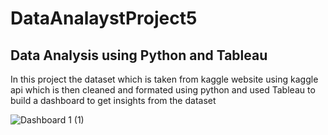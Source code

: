 # DataAnalaystProject5
## Data Analysis using Python and Tableau
In this project the dataset which is taken from kaggle website using kaggle api which is then cleaned and formated using python and used Tableau to build a dashboard to get insights from the dataset

![Dashboard 1 (1)](https://github.com/Alankbiju3988/DataAnalaystProject5/assets/97218077/562a0f32-5d96-45ea-9cd0-edfb4a338102)

